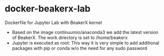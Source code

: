 # docker-beakerx-lab
Dockerfile for Jupyter Lab with BeakerX kernel

- Based on the image continuumio/anaconda3 we add the latest version of BeakerX.
The work directory is set to /home/beakerx
- Jupyter is executed as root: This way it is very simple to add additional packages with pip or conda w/o the need for any sudo password
